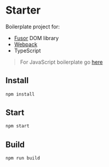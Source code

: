 # Starter

Boilerplate project for:

- [Fusor](https://github.com/fusorjs/dom) DOM library
- [Webpack](https://webpack.js.org/)
- TypeScript

> For JavaScript boilerplate go [here](https://github.com/fusorjs/dom-starter-jsx-webpack)

## Install

```sh
npm install
```

## Start

```sh
npm start
```

## Build

```sh
npm run build
```
